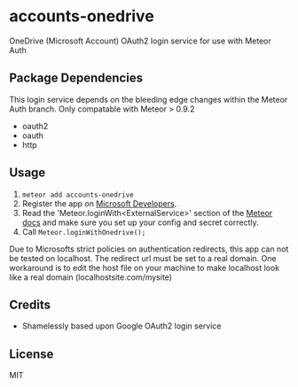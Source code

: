 # accounts-onedrive

OneDrive (Microsoft Account) OAuth2 login service for use with Meteor Auth

## Package Dependencies

This login service depends on the bleeding edge changes within the Meteor Auth branch.
Only compatable with Meteor > 0.9.2

* oauth2
* oauth
* http


## Usage

1. `meteor add accounts-onedrive`
2. Register the app on [Microsoft Developers](https://account.live.com/developers/applications/).<br>
3. Read the 'Meteor.loginWith&lt;ExternalService&gt;' section of the [Meteor docs](http://docs.meteor.com/#meteor_loginwithexternalservice) and make sure you set up your config and secret correctly.   
4. Call `Meteor.loginWithOnedrive();`

Due to Microsofts strict policies on authentication redirects, this app can not 
be tested on localhost. The redirect url must be set to a real domain. One workaround
is to edit the host file on your machine to make localhost look like a real domain (localhostsite.com/mysite)

## Credits

* Shamelessly based upon Google OAuth2 login service


## License
MIT
